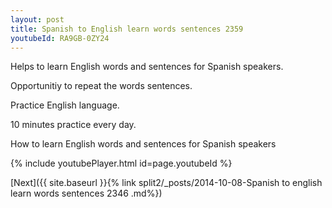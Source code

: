 ```yaml
---
layout: post
title: Spanish to English learn words sentences 2359 
youtubeId: RA9GB-0ZY24
---
```

 
 
Helps to learn English words and sentences for Spanish speakers.

Opportunitiy to repeat the words sentences. 

Practice English language. 
 
10 minutes practice every day. 
 
How to learn English words and sentences for Spanish speakers 
 
{% include youtubePlayer.html id=page.youtubeId %}
 
 
[Next]({{ site.baseurl }}{% link  split2/_posts/2014-10-08-Spanish to english learn words sentences 2346 .md%})
 
